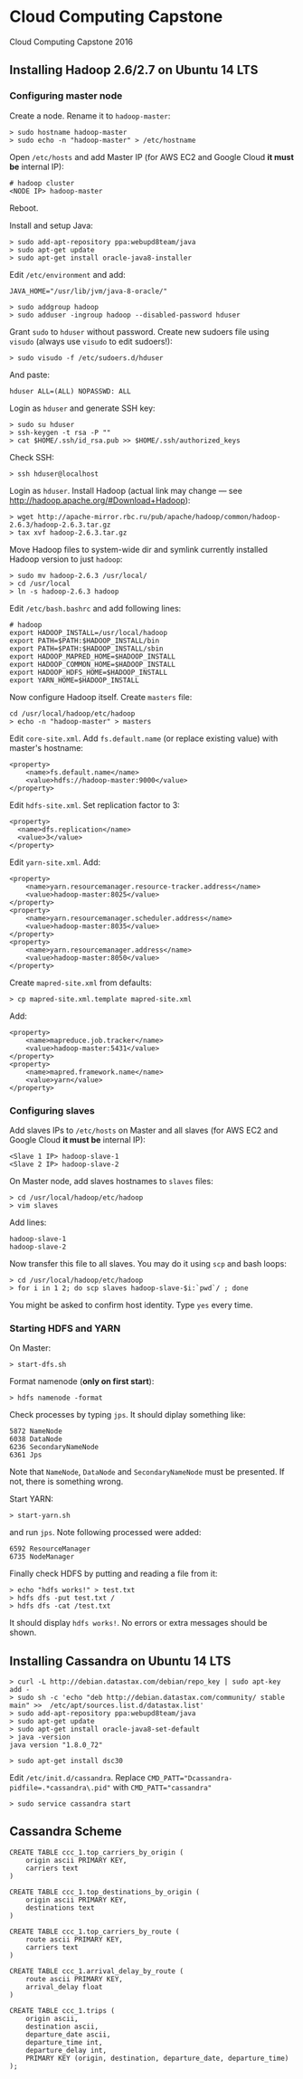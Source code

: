 # Cloud Computing Capstone

Cloud Computing Capstone 2016

## Installing Hadoop 2.6/2.7 on Ubuntu 14 LTS

### Configuring master node

Create a node. Rename it to `hadoop-master`:

    > sudo hostname hadoop-master
    > sudo echo -n "hadoop-master" > /etc/hostname

Open `/etc/hosts` and add Master IP (for AWS EC2 and Google Cloud **it must be** internal IP):

    # hadoop cluster
    <NODE IP> hadoop-master

Reboot. 

Install and setup Java:

    > sudo add-apt-repository ppa:webupd8team/java
    > sudo apt-get update
    > sudo apt-get install oracle-java8-installer

Edit `/etc/environment` and add:

    JAVA_HOME="/usr/lib/jvm/java-8-oracle/"

    > sudo addgroup hadoop
    > sudo adduser -ingroup hadoop --disabled-password hduser

Grant `sudo` to `hduser` without password. Create new sudoers file using `visudo` (always use `visudo` to edit sudoers!):

    > sudo visudo -f /etc/sudoers.d/hduser

And paste:

    hduser ALL=(ALL) NOPASSWD: ALL

Login as `hduser` and generate SSH key:

    > sudo su hduser
    > ssh-keygen -t rsa -P ""
    > cat $HOME/.ssh/id_rsa.pub >> $HOME/.ssh/authorized_keys

Check SSH:

    > ssh hduser@localhost

Login as `hduser`. Install Hadoop (actual link may change — see <http://hadoop.apache.org/#Download+Hadoop>):

    > wget http://apache-mirror.rbc.ru/pub/apache/hadoop/common/hadoop-2.6.3/hadoop-2.6.3.tar.gz
    > tax xvf hadoop-2.6.3.tar.gz

Move Hadoop files to system-wide dir and symlink currently installed Hadoop version to just `hadoop`:

    > sudo mv hadoop-2.6.3 /usr/local/
    > cd /usr/local
    > ln -s hadoop-2.6.3 hadoop

Edit `/etc/bash.bashrc` and add following lines:

    # hadoop
    export HADOOP_INSTALL=/usr/local/hadoop
    export PATH=$PATH:$HADOOP_INSTALL/bin
    export PATH=$PATH:$HADOOP_INSTALL/sbin
    export HADOOP_MAPRED_HOME=$HADOOP_INSTALL
    export HADOOP_COMMON_HOME=$HADOOP_INSTALL
    export HADOOP_HDFS_HOME=$HADOOP_INSTALL
    export YARN_HOME=$HADOOP_INSTALL

Now configure Hadoop itself. Create `masters` file:

    cd /usr/local/hadoop/etc/hadoop
    > echo -n "hadoop-master" > masters

Edit `core-site.xml`. Add `fs.default.name` (or replace existing value) with master's hostname:

    <property>
        <name>fs.default.name</name>
        <value>hdfs://hadoop-master:9000</value>
    </property>

Edit `hdfs-site.xml`. Set replication factor to 3:

    <property>
      <name>dfs.replication</name>
      <value>3</value>
    </property>

Edit `yarn-site.xml`. Add:

    <property>
        <name>yarn.resourcemanager.resource-tracker.address</name>
        <value>hadoop-master:8025</value>
    </property>
    <property>
        <name>yarn.resourcemanager.scheduler.address</name>
        <value>hadoop-master:8035</value>
    </property>
    <property>
        <name>yarn.resourcemanager.address</name>
        <value>hadoop-master:8050</value>
    </property>

Create `mapred-site.xml` from defaults:

    > cp mapred-site.xml.template mapred-site.xml

Add:

    <property>
        <name>mapreduce.job.tracker</name>
        <value>hadoop-master:5431</value>
    </property>
    <property>
        <name>mapred.framework.name</name>
        <value>yarn</value>
    </property>

### Configuring slaves

Add slaves IPs to `/etc/hosts` on Master and all slaves (for AWS EC2 and Google Cloud **it must be** internal IP):

    <Slave 1 IP> hadoop-slave-1
    <Slave 2 IP> hadoop-slave-2

On Master node, add slaves hostnames to `slaves` files:

    > cd /usr/local/hadoop/etc/hadoop
    > vim slaves

Add lines:

    hadoop-slave-1
    hadoop-slave-2

Now transfer this file to all slaves. You may do it using `scp` and bash loops:

    > cd /usr/local/hadoop/etc/hadoop
    > for i in 1 2; do scp slaves hadoop-slave-$i:`pwd`/ ; done

You might be asked to confirm host identity. Type `yes` every time.

### Starting HDFS and YARN

On Master:

    > start-dfs.sh

Format namenode (**only on first start**):

    > hdfs namenode -format

Check processes by typing `jps`. It should diplay something like:

    5872 NameNode
    6038 DataNode
    6236 SecondaryNameNode
    6361 Jps

Note that `NameNode`, `DataNode` and `SecondaryNameNode` must be presented. If not, there is something wrong.

Start YARN:

    > start-yarn.sh

and run `jps`. Note following processed were added:

    6592 ResourceManager
    6735 NodeManager

Finally check HDFS by putting and reading a file from it:

    > echo "hdfs works!" > test.txt
    > hdfs dfs -put test.txt /
    > hdfs dfs -cat /test.txt

It should display `hdfs works!`. No errors or extra messages should be shown.

## Installing Cassandra on Ubuntu 14 LTS

    > curl -L http://debian.datastax.com/debian/repo_key | sudo apt-key add -
    > sudo sh -c 'echo "deb http://debian.datastax.com/community/ stable main" >>  /etc/apt/sources.list.d/datastax.list'
    > sudo add-apt-repository ppa:webupd8team/java
    > sudo apt-get update
    > sudo apt-get install oracle-java8-set-default
    > java -version
    java version "1.8.0_72"

    > sudo apt-get install dsc30 
    
Edit `/etc/init.d/cassandra`. Replace `CMD_PATT="Dcassandra-pidfile=.*cassandra\.pid"` with `CMD_PATT="cassandra"`

    > sudo service cassandra start

## Cassandra Scheme

    CREATE TABLE ccc_1.top_carriers_by_origin (
        origin ascii PRIMARY KEY,
        carriers text
    ) 

    CREATE TABLE ccc_1.top_destinations_by_origin (
        origin ascii PRIMARY KEY,
        destinations text
    )

    CREATE TABLE ccc_1.top_carriers_by_route (
        route ascii PRIMARY KEY,
        carriers text
    )

    CREATE TABLE ccc_1.arrival_delay_by_route (
        route ascii PRIMARY KEY,
        arrival_delay float
    )

    CREATE TABLE ccc_1.trips (
        origin ascii,
        destination ascii,
        departure_date ascii,
        departure_time int,
        departure_delay int,
        PRIMARY KEY (origin, destination, departure_date, departure_time)
    );